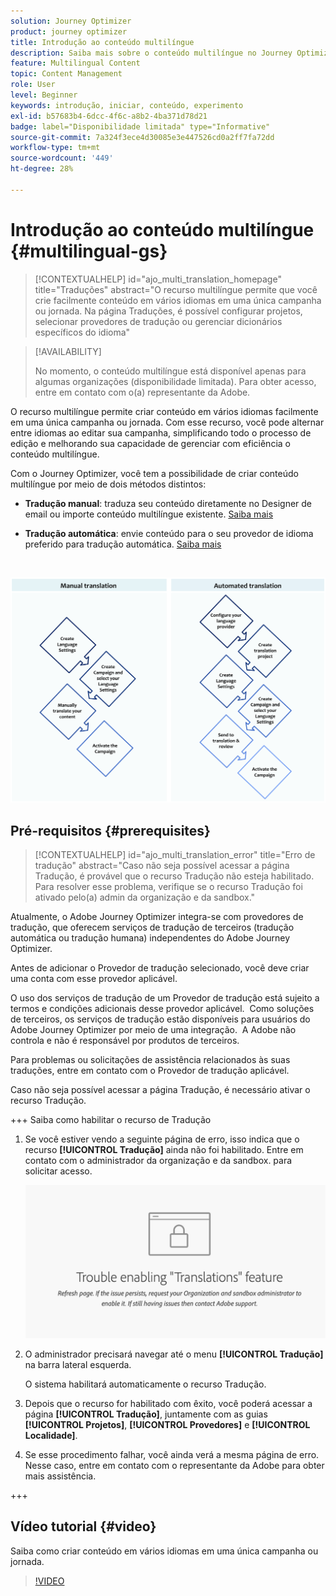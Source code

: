 ```yaml
---
solution: Journey Optimizer
product: journey optimizer
title: Introdução ao conteúdo multilíngue
description: Saiba mais sobre o conteúdo multilíngue no Journey Optimizer
feature: Multilingual Content
topic: Content Management
role: User
level: Beginner
keywords: introdução, iniciar, conteúdo, experimento
exl-id: b57683b4-6dcc-4f6c-a8b2-4ba371d78d21
badge: label="Disponibilidade limitada" type="Informative"
source-git-commit: 7a324f3ece4d30085e3e447526cd0a2ff7fa72dd
workflow-type: tm+mt
source-wordcount: '449'
ht-degree: 28%

---
```


# Introdução ao conteúdo multilíngue {#multilingual-gs}

>[!CONTEXTUALHELP]
>id="ajo_multi_translation_homepage"
>title="Traduções"
>abstract="O recurso multilíngue permite que você crie facilmente conteúdo em vários idiomas em uma única campanha ou jornada. Na página Traduções, é possível configurar projetos, selecionar provedores de tradução ou gerenciar dicionários específicos do idioma"

>[!AVAILABILITY]
>
>No momento, o conteúdo multilíngue está disponível apenas para algumas organizações (disponibilidade limitada). Para obter acesso, entre em contato com o(a) representante da Adobe.

O recurso multilíngue permite criar conteúdo em vários idiomas facilmente em uma única campanha ou jornada. Com esse recurso, você pode alternar entre idiomas ao editar sua campanha, simplificando todo o processo de edição e melhorando sua capacidade de gerenciar com eficiência o conteúdo multilíngue.

Com o Journey Optimizer, você tem a possibilidade de criar conteúdo multilíngue por meio de dois métodos distintos:

* **Tradução manual**: traduza seu conteúdo diretamente no Designer de email ou importe conteúdo multilíngue existente. [Saiba mais](multilingual-manual.md)

* **Tradução automática**: envie conteúdo para o seu provedor de idioma preferido para tradução automática. [Saiba mais](multilingual-automated.md)

</br>

![](assets/translation_schema.png)

## Pré-requisitos {#prerequisites}

>[!CONTEXTUALHELP]
>id="ajo_multi_translation_error"
>title="Erro de tradução"
>abstract="Caso não seja possível acessar a página Tradução, é provável que o recurso Tradução não esteja habilitado. Para resolver esse problema, verifique se o recurso Tradução foi ativado pelo(a) admin da organização e da sandbox."

Atualmente, o Adobe Journey Optimizer integra-se com provedores de tradução, que oferecem serviços de tradução de terceiros (tradução automática ou tradução humana) independentes do Adobe Journey Optimizer.

Antes de adicionar o Provedor de tradução selecionado, você deve criar uma conta com esse provedor aplicável.

O uso dos serviços de tradução de um Provedor de tradução está sujeito a termos e condições adicionais desse provedor aplicável.  Como soluções de terceiros, os serviços de tradução estão disponíveis para usuários do Adobe Journey Optimizer por meio de uma integração.  A Adobe não controla e não é responsável por produtos de terceiros.

Para problemas ou solicitações de assistência relacionados às suas traduções, entre em contato com o Provedor de tradução aplicável.

Caso não seja possível acessar a página Tradução, é necessário ativar o recurso Tradução.

+++ Saiba como habilitar o recurso de Tradução

1. Se você estiver vendo a seguinte página de erro, isso indica que o recurso **[!UICONTROL Tradução]** ainda não foi habilitado. Entre em contato com o administrador da organização e da sandbox. para solicitar acesso.

   ![](assets/multi-troubleshoot.png)

1. O administrador precisará navegar até o menu **[!UICONTROL Tradução]** na barra lateral esquerda.

   O sistema habilitará automaticamente o recurso Tradução.

1. Depois que o recurso for habilitado com êxito, você poderá acessar a página **[!UICONTROL Tradução]**, juntamente com as guias **[!UICONTROL Projetos]**, **[!UICONTROL Provedores]** e **[!UICONTROL Localidade]**.

1. Se esse procedimento falhar, você ainda verá a mesma página de erro. Nesse caso, entre em contato com o representante da Adobe para obter mais assistência.

+++

## Vídeo tutorial {#video}

Saiba como criar conteúdo em vários idiomas em uma única campanha ou jornada.

>[!VIDEO](https://video.tv.adobe.com/v/3430921/)
